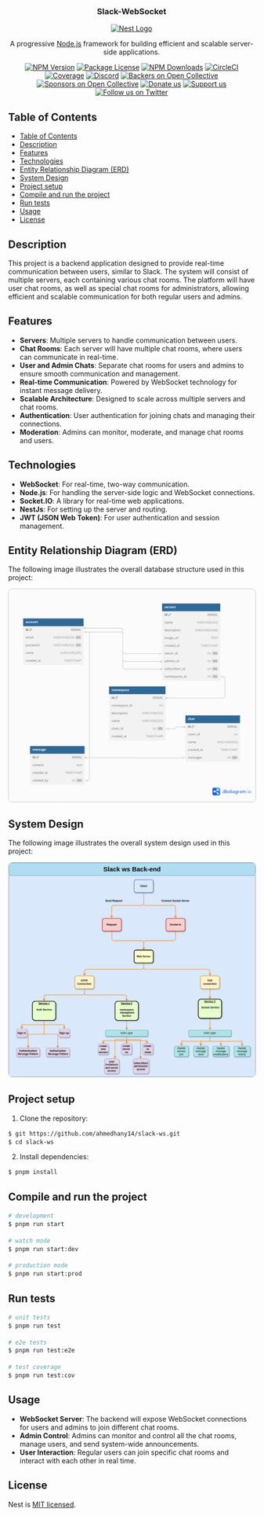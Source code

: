 <br />
<p align="center">

  <h3 align="center"> Slack-WebSocket </h3>
</p>

<p align="center">
  <a href="http://nestjs.com/" target="blank"><img src="https://nestjs.com/img/logo-small.svg" width="120" alt="Nest Logo" /></a>
</p>

[circleci-image]: https://img.shields.io/circleci/build/github/nestjs/nest/master?token=abc123def456

[circleci-url]: https://circleci.com/gh/nestjs/nest

  <p align="center">A progressive <a href="http://nodejs.org" target="_blank">Node.js</a> framework for building efficient and scalable server-side applications.</p>
    <p align="center">
<a href="https://www.npmjs.com/~nestjscore" target="_blank"><img src="https://img.shields.io/npm/v/@nestjs/core.svg" alt="NPM Version" /></a>
<a href="https://www.npmjs.com/~nestjscore" target="_blank"><img src="https://img.shields.io/npm/l/@nestjs/core.svg" alt="Package License" /></a>
<a href="https://www.npmjs.com/~nestjscore" target="_blank"><img src="https://img.shields.io/npm/dm/@nestjs/common.svg" alt="NPM Downloads" /></a>
<a href="https://circleci.com/gh/nestjs/nest" target="_blank"><img src="https://img.shields.io/circleci/build/github/nestjs/nest/master" alt="CircleCI" /></a>
<a href="https://coveralls.io/github/nestjs/nest?branch=master" target="_blank"><img src="https://coveralls.io/repos/github/nestjs/nest/badge.svg?branch=master#9" alt="Coverage" /></a>
<a href="https://discord.gg/G7Qnnhy" target="_blank"><img src="https://img.shields.io/badge/discord-online-brightgreen.svg" alt="Discord"/></a>
<a href="https://opencollective.com/nest#backer" target="_blank"><img src="https://opencollective.com/nest/backers/badge.svg" alt="Backers on Open Collective" /></a>
<a href="https://opencollective.com/nest#sponsor" target="_blank"><img src="https://opencollective.com/nest/sponsors/badge.svg" alt="Sponsors on Open Collective" /></a>
  <a href="https://paypal.me/kamilmysliwiec" target="_blank"><img src="https://img.shields.io/badge/Donate-PayPal-ff3f59.svg" alt="Donate us"/></a>
    <a href="https://opencollective.com/nest#sponsor"  target="_blank"><img src="https://img.shields.io/badge/Support%20us-Open%20Collective-41B883.svg" alt="Support us"></a>
  <a href="https://twitter.com/nestframework" target="_blank"><img src="https://img.shields.io/twitter/follow/nestframework.svg?style=social&label=Follow" alt="Follow us on Twitter"></a>
</p>
  <!--[![Backers on Open Collective](https://opencollective.com/nest/backers/badge.svg)](https://opencollective.com/nest#backer)
  [![Sponsors on Open Collective](https://opencollective.com/nest/sponsors/badge.svg)](https://opencollective.com/nest#sponsor)-->

## Table of Contents

- [Table of Contents](#table-of-contents)
- [Description](#description)
- [Features](#features)
- [Technologies](#technologies)
- [Entity Relationship Diagram (ERD)](#entity-relationship-diagram-erd)
- [System Design](#system-design)
- [Project setup](#project-setup)
- [Compile and run the project](#compile-and-run-the-project)
- [Run tests](#run-tests)
- [Usage](#usage)
- [License](#license)

## Description

This project is a backend application designed to provide real-time communication between users, similar to Slack. The
system will consist of multiple servers, each containing various chat rooms. The platform will have user chat rooms, as
well as special chat rooms for administrators, allowing efficient and scalable communication for both regular users and
admins.

## Features

- **Servers**: Multiple servers to handle communication between users.
- **Chat Rooms**: Each server will have multiple chat rooms, where users can communicate in real-time.
- **User and Admin Chats**: Separate chat rooms for users and admins to ensure smooth communication and management.
- **Real-time Communication**: Powered by WebSocket technology for instant message delivery.
- **Scalable Architecture**: Designed to scale across multiple servers and chat rooms.
- **Authentication**: User authentication for joining chats and managing their connections.
- **Moderation**: Admins can monitor, moderate, and manage chat rooms and users.

## Technologies

- **WebSocket**: For real-time, two-way communication.
- **Node.js**: For handling the server-side logic and WebSocket connections.
- **Socket.IO**: A library for real-time web applications.
- **NestJs**: For setting up the server and routing.
- **JWT (JSON Web Token)**: For user authentication and session management.

## Entity Relationship Diagram (ERD)

<p>The following image illustrates the overall database structure used in this project:</p>

<div align="center">
  <img src="imgs/erd.png" alt="Entity Relationship Diagram" width="700" style="border: 1px solid #ccc; border-radius: 8px;" />
</div>

## System Design

<p>The following image illustrates the overall system design used in this project:</p>
<div align="center">
  <img src="imgs/system.design.png" alt="System Design" width="700" style="border: 1px solid #ccc; border-radius: 8px;" />
</div>

## Project setup

1. Clone the repository:

```bash
$ git https://github.com/ahmedhany14/slack-ws.git
$ cd slack-ws
```

2. Install dependencies:

```bash
$ pnpm install
```

## Compile and run the project

```bash
# development
$ pnpm run start

# watch mode
$ pnpm run start:dev

# production mode
$ pnpm run start:prod
```

## Run tests

```bash
# unit tests
$ pnpm run test

# e2e tests
$ pnpm run test:e2e

# test coverage
$ pnpm run test:cov
```

## Usage

* **WebSocket Server**: The backend will expose WebSocket connections for users and admins to join different chat rooms.
* **Admin Control**: Admins can monitor and control all the chat rooms, manage users, and send system-wide
  announcements.
* **User Interaction**: Regular users can join specific chat rooms and interact with each other in real time.

## License

Nest is [MIT licensed](https://github.com/nestjs/nest/blob/master/LICENSE).
